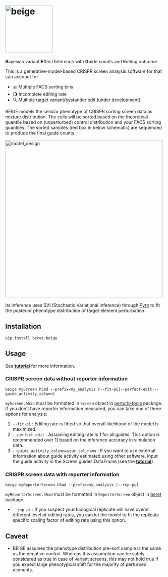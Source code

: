 # <img src="graphics/beige2.svg" alt="beige" width="150"/>
**B**ayesian variant **E**ffect **I**nference with **G**uide counts and **E**diting outcome.  

This is a generative-model-based CRISPR screen analysis software for that can account for   
*  :bar_chart: Multiple FACS sorting bins
*  :waning_gibbous_moon: Incomplete editing rate
*  :mag: Multiple target variant/bystander edit (under development)  

BEIGE models the cellular phenotype of CRISPR sorting screen data as mixture distribution. The cells will be sorted based on the theoretical quantile based on (unperturbed) control distribution and your FACS sorting quantiles. The sorted samples (red box in below schematic) are sequenced to produce the final guide counts.

<img src="graphics/model_design.svg" alt="model_design" width="500"/>

Its inference uses SVI (Stochastic Variational Inference) through [Pyro](http://pyro.ai/) to fit the posterior phenotype distribution of target element perturbation. 

## Installation 
```
pip install beret-beige
```

## Usage
See [**tutorial**](beige-tutorial.ipynb) for more information.
### CRISPR screen data without reporter information
```
beige myScreen.h5ad --prefix=my_analysis [--fit-pi|--perfect-edit|--guide_activity_column]
```
`myScreen.h5ad` must be formatted in `Screen` object in [perturb-tools](https://github.com/pinellolab/perturb-tools) package.
If you don't have reporter information measured, you can take one of three options for analysis:
1. `--fit-pi` : Editing rate is fitted so that overall likelihood of the model is maximized.
2. `--perfect-edit` : Assuming editing rate is 1 for all guides. This option is recommended over 1) based on the inference accuracy in simulation data.
3. `--guide_activity_column=your_col_name` : If you want to use external information about guide activity estimated using other software, input the guide activity in the Screen.guides DataFrame (see the [**tutorial**](beige-tutorial.ipynb))

### CRISPR screen data with reporter information
```
beige myReporterScreen.h5ad --prefix=my_analysis [--rep-pi]
```
`myReporterScreen.h5ad` must be formatted in `ReporterScreen` object in [beret](https://github.com/pinellolab/beret) package.  
*  `--rep-pi` : If you suspect your biological replicate will have overall different level of editing rates, you can let the model to fit the replicate specific scaling factor of editing rate using this option.

## Caveat
*  BEIGE assumes the phenotype distribution pre-sort sample is the same as the negative control. Whereas this assumption can be safely considered as true in case of variant screens, this may not hold true if you expect large phenotypical shift for the majority of perturbed elements.
